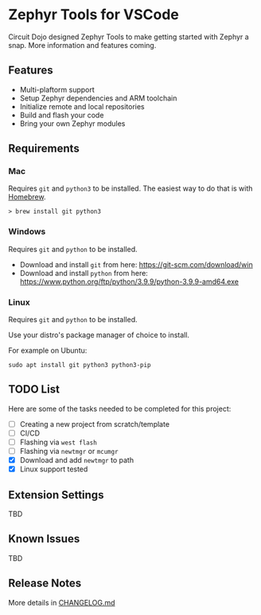 # Zephyr Tools for VSCode

Circuit Dojo designed Zephyr Tools to make getting started with Zephyr a snap. More information and features coming.

## Features

- Multi-plaftorm support
- Setup Zephyr dependencies and ARM toolchain
- Initialize remote and local repositories
- Build and flash your code
- Bring your own Zephyr modules

## Requirements

### Mac

Requires `git` and `python3` to be installed. The easiest way to do that is with [Homebrew](https://brew.sh).

```
> brew install git python3
```

### Windows

Requires `git` and `python` to be installed.

- Download and install `git` from here: https://git-scm.com/download/win
- Download and install `python` from here: https://www.python.org/ftp/python/3.9.9/python-3.9.9-amd64.exe

### Linux

Requires `git` and `python` to be installed.

Use your distro's package manager of choice to install. 

For example on Ubuntu:

```
sudo apt install git python3 python3-pip
```

## TODO List

Here are some of the tasks needed to be completed for this project:

- [ ] Creating a new project from scratch/template
- [ ] CI/CD
- [ ] Flashing via `west flash`
- [ ] Flashing via `newtmgr` or `mcumgr`
- [x] Download and add `newtmgr` to path 
- [x] Linux support tested

## Extension Settings

TBD

## Known Issues

TBD

## Release Notes

More details in [CHANGELOG.md](CHANGELOG.md)
